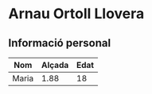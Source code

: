 # Arnau Ortoll Llovera
## Informació personal
| Nom      | Alçada | Edat      |
|----------|--------|-----------|
| Maria    | 1.88   | 18        |
